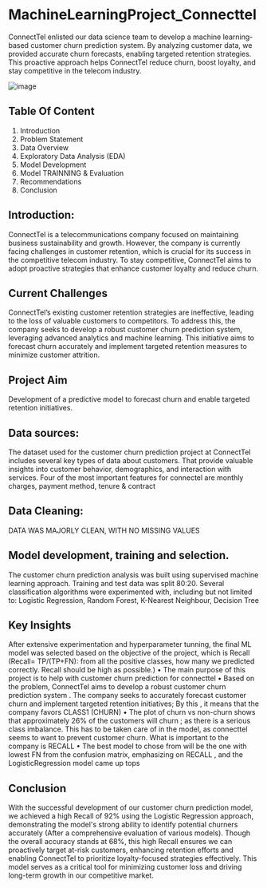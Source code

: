# MachineLearningProject_Connecttel
ConnectTel enlisted our data science team to develop a machine learning-based customer churn prediction system. By analyzing customer data, we provided accurate churn forecasts, enabling targeted retention strategies. This proactive approach helps ConnectTel reduce churn, boost loyalty, and stay competitive in the telecom industry.

![image](https://github.com/user-attachments/assets/c1a64e0d-f439-42b3-8393-96884f06eaf6)

## Table Of Content
1.  Introduction
2. Problem Statement
3. Data Overview
4. Exploratory Data Analysis (EDA)
6. Model Development
7. Model TRAINNING & Evaluation
8. Recommendations
9. Conclusion

## Introduction:
ConnectTel is a telecommunications company focused on maintaining business sustainability and growth. However, the company is currently facing challenges in customer retention, which is crucial for its success in the competitive telecom industry. To stay competitive, ConnectTel aims to adopt proactive strategies that enhance customer loyalty and reduce churn.

## Current Challenges
ConnectTel’s existing customer retention strategies are ineffective, leading to the loss of valuable customers to competitors. To address this, the company seeks to develop a robust customer churn prediction system, leveraging advanced analytics and machine learning. This initiative aims to forecast churn accurately and implement targeted retention measures to minimize customer attrition.

## Project Aim
Development of a predictive model to forecast churn and enable targeted retention initiatives.

## Data sources:
The dataset used for the customer churn prediction project at ConnectTel  includes several key types of data about customers. That provide valuable insights into customer behavior, demographics, and interaction with services. Four of the most important features for connectel are monthly charges, payment method, tenure & contract

## Data Cleaning:
DATA WAS MAJORLY CLEAN, WITH NO MISSING VALUES

## Model development, training and selection.
The customer churn prediction analysis was built using supervised machine learning approach. Training and test data was split 80:20. Several classification algorithms were experimented with, including but not limited to:
Logistic Regression, Random Forest, K-Nearest Neighbour, Decision Tree

## Key Insights
After extensive experimentation and hyperparameter tunning, the final ML model was selected based on the objective of the project, which is Recall (Recall= TP/(TP+FN): from all the positive classes, how many we predicted correctly. Recall should be high as possible.)
•	The main purpose of this project is to help with customer churn prediction for connecttel
•	Based on the problem, ConnectTel aims to develop a robust customer churn prediction system . The company seeks to accurately forecast customer churn and implement targeted retention initiatives; By this , it means that the company favors CLASS1 (CHURN)
•	The plot of churn vs non-churn shows that approximately 26% of the customers will churn ; as there is a serious class imbalance. This has to be taken care of in the model, as connecttel seems to want to prevent customer churn. What is important to the company is RECALL
•	The best model to chose from will be the one with lowest FN from the confusion matrix, emphasizing on RECALL , and the LogisticRegression model came up tops

## Conclusion
With the successful development of our customer churn prediction model, we achieved a high Recall of 92% using the Logistic Regression approach, demonstrating the model's strong ability to identify potential churners accurately (After a comprehensive evaluation of various models). Though the overall accuracy stands at 68%, this high Recall ensures we can proactively target at-risk customers, enhancing retention efforts and enabling ConnectTel to prioritize loyalty-focused strategies effectively. This model serves as a critical tool for minimizing customer loss and driving long-term growth in our competitive market.


